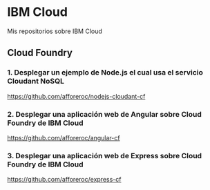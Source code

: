 # IBM Cloud 
Mis repositorios sobre IBM Cloud

## Cloud Foundry

### 1. Desplegar un ejemplo de Node.js el cual usa el servicio Cloudant NoSQL
https://github.com/afforeroc/nodejs-cloudant-cf

### 2. Desplegar una aplicación web de Angular sobre Cloud Foundry de IBM Cloud
https://github.com/afforeroc/angular-cf

### 3. Desplegar una aplicación web de Express sobre Cloud Foundry de IBM Cloud
https://github.com/afforeroc/express-cf
